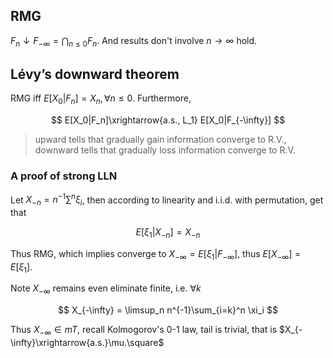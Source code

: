 ## RMG
$F_n\downarrow F_{-\infty}=\bigcap_{n\leq 0}F_n$. And results don't involve $n\rightarrow\infty$ hold.

## Lévy’s downward theorem
RMG iff $E[X_0|F_n]=X_n, \forall n\leq 0$. Furthermore,

$$
  E[X_0|F_n]\xrightarrow{a.s., L_1} E[X_0|F_{-\infty}]
$$

> upward tells that gradually gain information converge to R.V., downward tells that gradually loss information converge to R.V.

### A proof of strong LLN
Let $X_{-n} = n^{-1}\sum^n\xi_i$, then according to linearity and i.i.d. with permutation, get that

$$
  E[\xi_1| X_{-n}] = X_{-n}
$$

Thus RMG, which implies converge to $X_{-\infty}=E[\xi_1|F_{-\infty}]$, thus $E[X_{-\infty}]=E[\xi_1]$.

Note $X_{-\infty}$ remains even eliminate finite, i.e. $\forall k$

$$
  X_{-\infty} = \limsup_n n^{-1}\sum_{i=k}^n \xi_i
$$

Thus $X_{-\infty}\in mT$, recall Kolmogorov's 0-1 law, tail is trivial, that is $X_{-\infty}\xrightarrow{a.s.}\mu.\square$
